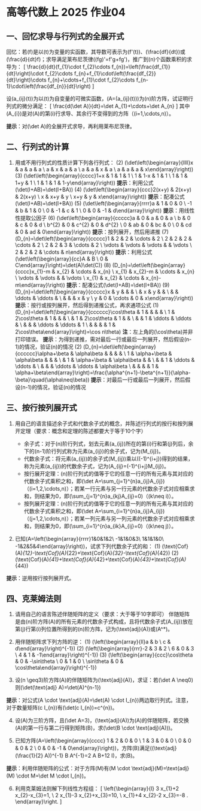 # 高等代数上 2025 作业04
## 一、回忆求导与行列式的全展开式
回忆：若\(f\)是以\(t\)为变量的实函数，其导数可表示为\(f'(t)\)、\(\frac{df}{dt}\)或\(\frac{d}{dt}f\)；求导满足莱布尼茨律\((fg)'=f'g+fg'\)，推广到\(n\)个函数乘积的求导为：
\[
\frac{d}{dt}(f_{1}\cdot f_{2}\cdots f_{n})=\left(\frac{df_{1}}{dt}\right)\cdot f_{2}\cdots f_{n}+f_{1}\cdot\left(\frac{df_{2}}{dt}\right)\cdots f_{n}+\cdots+f_{1}\cdot f_{2}\cdots f_{n-1}\cdot\left(\frac{df_{n}}{dt}\right)
\]

设\(a_{ij}(t)\)为以\(t\)为自变量的可微实函数，\(A=(a_{ij}(t))\)为\(n\)阶方阵，试证明行列式的微分满足：
\[
\frac{d(\det A)}{dt}=\det A_{1}+\cdots+\det A_{n}
\]
其中\(A_{i}\)是对\(A\)的第\(i\)行求导、其余行不变得到的方阵（\(i=1,\cdots,n\)）。

**提示**：对\(\det A\)的全展开式求导，再利用莱布尼茨律。


## 二、行列式的计算
1. 用或不用行列式的性质计算下列各行列式：
    (2) \(\det\left(\begin{array}{llll}x & a & a & a \\ a & x & a & a \\ a & a & x & a \\ a & a & a & x\end{array}\right)\)
    (3) \(\det\left(\begin{array}{cccc}1+x & 1 & 1 & 1 \\ 1 & 1-x & 1 & 1 \\ 1 & 1 & 1+y & 1 \\ 1 & 1 & 1 & 1-y\end{array}\right)\)
    **提示**：利用公式\(\det(I+AB)=\det(I+BA)\)
    (4) \(\det\left(\begin{array}{ccc}2(x+y) & 2(x+y) & 2(x+y) \\ x & x+y & y \\ x+y & y & x\end{array}\right)\)
    **提示**：配凑公式\(\det(I+AB)=\det(I+BA)\)
    (5) \(\det\left(\begin{array}{rrrr}a & 1 & 0 & 0 \\ -1 & b & 1 & 0 \\ 0 & -1 & c & 1 \\ 0 & 0 & -1 & d\end{array}\right)\)
    **提示**：用线性性提取公因子
    (6) \(\det\left(\begin{array}{ccccc}a & 0 & a & 0 & a \\ b & 0 & c & 0 & d \\ b^{2} & 0 & c^{2} & 0 & d^{2} \\ 0 & ab & 0 & bc & 0 \\ 0 & cd & 0 & ad & 0\end{array}\right)\)
    **提示**：按列展开，然后用递推
    (7) \(D_{n}=\det\left(\begin{array}{ccccc}1 & 2 & 2 & \cdots & 2 \\ 2 & 2 & 2 & \cdots & 2 \\ 2 & 2 & 3 & \cdots & 2 \\ \vdots & \vdots & \vdots & & \vdots \\ 2 & 2 & 2 & \cdots & n\end{array}\right)\)
    **提示**：利用公式\(\det\left(\begin{array}{cc}A & B \\ 0 & C\end{array}\right)=\det(A)\det(C)\)
    (8) \(D_{n}=\det\left(\begin{array}{cccc}x_{1}-m & x_{2} & \cdots & x_{n} \\ x_{1} & x_{2}-m & \cdots & x_{n} \\ \vdots & \vdots & & \vdots \\ x_{1} & x_{2} & \cdots & x_{n}-m\end{array}\right)\)
    **提示**：配凑公式\(\det(I+AB)=\det(I+BA)\)
    (9) \(D_{n}=\det\left(\begin{array}{ccccc}x & y & & & \\ & x & y & & \\ & & \ddots & \ddots & \\ & & & x & y \\ y & 0 & \cdots & 0 & x\end{array}\right)\)
    **提示**：按行或按列展开，然后得到递推公式，再求通项公式
    (1) \(D_{n}=\det\left(\begin{array}{cccccc}\cos\theta & 1 & & & & \\ 1 & 2\cos\theta & 1 & & & \\ & 1 & 2\cos\theta & 1 & & \\ & & 1 & \ddots & \ddots & \\ & & & \ddots & \ddots & 1 \\ & & & & 1 & 2\cos\theta\end{array}\right)=\cos n\theta\)
    **注**：左上角的\(\cos\theta\)并非打印错误。
    **提示**：为得到递推，需对最后一行或最后一列展开，然后假设\(n-1\)的情况，验证\(n\)的情况
    (2) \(D_{n}=\det\left(\begin{array}{cccccc}\alpha+\beta & \alpha\beta & & & & \\ 1 & \alpha+\beta & \alpha\beta & & & \\ & 1 & \alpha+\beta & \alpha\beta & & \\ & & 1 & \ddots & \ddots & \\ & & & \ddots & \ddots & \alpha\beta \\ & & & & 1 & \alpha+\beta\end{array}\right)=\frac{\alpha^{n+1}-\beta^{n+1}}{\alpha-\beta}\quad(\alpha\neq\beta)\)
    **提示**：对最后一行或最后一列展开，然后假设\(n-1\)的情况，验证\(n\)的情况


## 三、按行按列展开式
1. 用自己的语言描述余子式和代数余子式的概念，并陈述行列式的按行和按列展开定理（要求：概念和定理的陈述都要大于等于10个字）
    - 余子式：对于\(n\)阶行列式，划去元素\(a_{ij}\)所在的第\(i\)行和第\(j\)列后，余下的\(n-1\)阶行列式称为元素\(a_{ij}\)的余子式，记为\(M_{ij}\)。
    - 代数余子式：将元素\(a_{ij}\)的余子式\(M_{ij}\)乘以\((-1)^{i+j}\)得到的结果，称为元素\(a_{ij}\)的代数余子式，记为\(A_{ij}=(-1)^{i+j}M_{ij}\)。
    - 按行展开定理：\(n\)阶行列式的值等于它的任意一行的所有元素与其对应的代数余子式乘积之和，即\(\det A=\sum_{j=1}^{n}a_{ij}A_{ij}\)（\(i=1,2,\cdots,n\)）；若某一行元素与另一行元素的代数余子式对应相乘求和，则结果为0，即\(\sum_{j=1}^{n}a_{kj}A_{ij}=0\)（\(k\neq i\)）。
    - 按列展开定理：\(n\)阶行列式的值等于它的任意一列的所有元素与其对应的代数余子式乘积之和，即\(\det A=\sum_{i=1}^{n}a_{ij}A_{ij}\)（\(j=1,2,\cdots,n\)）；若某一列元素与另一列元素的代数余子式对应相乘求和，则结果为0，即\(\sum_{i=1}^{n}a_{ik}A_{ij}=0\)（\(k\neq j\)）。

2. 已知\(A=\left(\begin{array}{rrrr}1&0&1&2\\ -1&1&0&3\\ 1&1&1&0\\ -1&2&5&4\end{array}\right)\)，试求下列代数余子式的和：
    (1) \(\text{Cof}(A)_{12}-\text{Cof}(A)_{22}+\text{Cof}(A)_{32}-\text{Cof}(A)_{42}\)
    (2) \(\text{Cof}(A)_{41}+\text{Cof}(A)_{42}+\text{Cof}(A)_{43}+\text{Cof}(A)_{44}\)

**提示**：逆用按行按列展开式。


## 四、克莱姆法则
1. 请用自己的语言陈述伴随矩阵的定义（要求：大于等于10字即可）
伴随矩阵是由\(n\)阶方阵\(A\)的所有元素的代数余子式构成，且将代数余子式\(A_{ij}\)放在第\(j\)行第\(i\)列位置所得到的\(n\)阶方阵，记为\(\text{adj}(A)\)或\(A^*\)。

2. 用伴随矩阵求下列方阵的逆：
    (1) \(\left(\begin{array}{ll}a & b \\ c & d\end{array}\right)^{-1}\)
    (2) \(\left(\begin{array}{rrr}-2 & 3 & 2 \\ 6 & 0 & 3 \\ 4 & 1 & -1\end{array}\right)^{-1}\)
    (3) \(\left(\begin{array}{ccc}\cos\theta & 0 & -\sin\theta \\ 0 & 1 & 0 \\ \sin\theta & 0 & \cos\theta\end{array}\right)^{-1}\)

3. 设\(n \geq3\)阶方阵\(A\)的伴随矩阵为\(\text{adj}(A)\)，求证：若\(\det A \neq0\)则\(\det(\text{adj} A)=\det(A)^{n-1}\)

**提示**：对公式\(A \cdot \text{adj}(A)=\det(A) \cdot I_{n}\)两边取行列式。注意，对于数量矩阵\(c I_{n}\)有\(\det(c I_{n})=c^{n}\)。

4. 设\(A\)为三阶方阵，且\(\det A=3\)，\(\text{adj}(A)\)为\(A\)的伴随矩阵，若交换\(A\)的第一行与第二行得到矩阵\(B\)，求\(\det(B \cdot \text{adj}(A))\)。

5. 已知方阵\(A=\left(\begin{array}{cccc} 1 & 2 & 0 & 0 \\ 1 & 3 & 0 & 0 \\ 0 & 0 & 0 & 2 \\ 0 & 0 & -1 & 0\end{array}\right)\)，方阵\(B\)满足\((\text{adj}(\frac{1}{2} A))^{-1} B A^{-1}=2 A B+12 I\)，求\(B\)。

**提示**：利用伴随矩阵的公式：对于方阵\(M\)有\(M \cdot \text{adj}(M)=\text{adj}(M) \cdot M=\det M \cdot I_{n}\)。

6. 利用克莱姆法则解下列线性方程组：
\[
\left\{\begin{array}{l} 3 x_{1}+2 x_{2}-x_{3}=1, \\ 2 x_{1}-3 x_{2}+x_{3}=10, \\ x_{1}+4 x_{2}-2 x_{3}=-8 . \end{array}\right.
\]